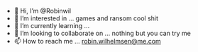 - 👋 Hi, I’m @Robinwil
- 👀 I’m interested in ... games and ransom cool shit
- 🌱 I’m currently learning ... 
- 💞️ I’m looking to collaborate on ... nothing but you can try me
- 📫 How to reach me ... robin.wilhelmsen@me.com

<!---
Robinwil/Robinwil is a ✨ special ✨ repository because its `README.md` (this file) appears on your GitHub profile.
You can click the Preview link to take a look at your changes.
--->
